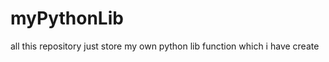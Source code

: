 myPythonLib
===========
all this repository just store my own python lib function which i have create
